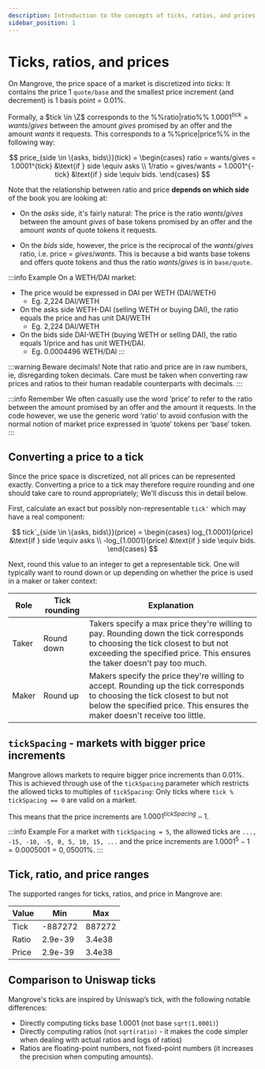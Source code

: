 ```yaml
---
description: Introduction to the concepts of ticks, ratios, and prices
sidebar_position: 1
---
```


# Ticks, ratios, and prices

On Mangrove, the price space of a market is discretized into _ticks_: It contains the price 1 `quote/base` and the smallest price increment (and decrement) is 1 basis point = 0.01%.

Formally, a $tick \in \Z$ corresponds to the %%ratio|ratio%% $1.0001^{tick} = wants/gives$ between the amount $gives$ promised by an offer and the amount $wants$ it requests. This corresponds to a %%price|price%% in the following way:

$$
price_{side \in \{asks, bids\}}(tick) = \begin{cases}
   ratio = wants/gives = 1.0001^{tick} &\text{if } side \equiv asks \\
   1/ratio = gives/wants = 1.0001^{-tick} &\text{if } side \equiv bids.
\end{cases}
$$

Note that the relationship between ratio and price **depends on which side** of the book you are looking at:

* On the _asks_ side, it's fairly natural: The price is the ratio $wants/gives$ between the amount $gives$ of base tokens promised by an offer and the amount $wants$ of quote tokens it requests.

* On the _bids_ side, however, the price is the reciprocal of the $wants/gives$ ratio, i.e. price = $gives/wants$. This is because a bid wants base tokens and offers quote tokens and thus the ratio $wants/gives$ is in `base/quote`.


:::info Example
On a WETH/DAI market:
* The price would be expressed in DAI per WETH (DAI/WETH)
    * Eg. 2,224 DAI/WETH
* On the asks side WETH-DAI (selling WETH or buying DAI), the ratio equals the price and has unit DAI/WETH
    * Eg. 2,224 DAI/WETH
* On the bids side DAI-WETH (buying WETH or selling DAI), the ratio equals 1/price and has unit WETH/DAI.
    * Eg. 0.0004496 WETH/DAI
:::


:::warning Beware decimals!
Note that ratio and price are in raw numbers, ie, disregarding token decimals. Care must be taken when converting raw prices and ratios to their human readable counterparts with decimals.
:::

:::info Remember
We often casually use the word ’price’ to refer to the ratio between the amount promised by an offer and the amount it requests. In the code however, we use the generic word ’ratio’ to avoid confusion with the normal notion of market price expressed in ’quote’ tokens per ‘base’ token.
:::


## Converting a price to a tick

Since the price space is discretized, not all prices can be represented exactly. Converting a price to a tick may therefore require rounding and one should take care to round appropriately; We'll discuss this in detail below.

First, calculate an exact but possibly non-representable `tick'` which may have a real component:

$$
tick`_{side \in \{asks, bids\}}(price) = \begin{cases}
   log_{1.0001}(price) &\text{if } side \equiv asks \\
   -log_{1.0001}(price) &\text{if } side \equiv bids.
\end{cases}
$$

Next, round this value to an integer to get a representable tick. One will typically want to round down or up depending on whether the price is used in a maker or taker context:

| Role           | Tick rounding | Explanation |
| -------------- | ------------- | ----------- |
| Taker          | Round down    | Takers specify a max price they're willing to pay. Rounding down the tick corresponds to choosing the tick closest to but not exceeding the specified price. This ensures the taker doesn't pay too much. |
| Maker          | Round up      | Makers specify the price they're willing to accept. Rounding up the tick corresponds to choosing the tick closest to but not below the specified price. This ensures the maker doesn't receive too little. |


## `tickSpacing` - markets with bigger price increments

Mangrove allows markets to require bigger price increments than 0.01%. This is achieved through use of the `tickSpacing` parameter which restricts the allowed ticks to multiples of `tickSpacing`: Only ticks where `tick % tickSpacing == 0` are valid on a market.

This means that the price increments are $1.0001^{tickSpacing} - 1$.


:::info Example
For a market with `tickSpacing = 5`, the allowed ticks are `..., -15, -10, -5, 0, 5, 10, 15, ...` and the price increments are $1.0001^{5} - 1 = 0.0005001 = 0,05001\%$.
:::



## Tick, ratio, and price ranges

The supported ranges for ticks, ratios, and price in Mangrove are:

| Value | Min     | Max    |
| ----- | ------- | ------ |
| Tick  | -887272 | 887272 |
| Ratio | 2.9e-39 | 3.4e38 |
| Price | 2.9e-39 | 3.4e38 |



## Comparison to Uniswap ticks
Mangrove's ticks are inspired by Uniswap’s tick, with the following notable differences:
* Directly computing ticks base 1.0001 (not base `sqrt(1.0001)`)
* Directly computing ratios (not `sqrt(ratio)` - it makes the code simpler when dealing with actual ratios and logs of ratios)
* Ratios are floating-point numbers, not fixed-point numbers (it increases the precision when computing amounts).
